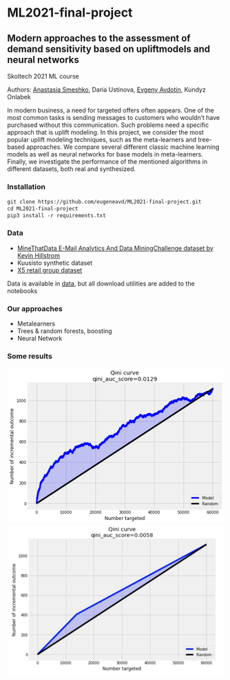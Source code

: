 # ML2021-final-project

## Modern approaches to the assessment of demand sensitivity based on upliftmodels and neural networks

Skoltech 2021 ML course

Authors: [Anastasia Smeshko](https://github.com/smeshk), Daria Ustinova, [Evgeny Avdotin](https://github.com/eugeneavd), Kundyz Onlabek

In modern business, a need for targeted offers often appears. One of the most common tasks is sending messages to customers who wouldn’t have purchased without this communication. Such problems need a specific approach that is uplift modeling. In this project, we consider the most popular uplift modeling techniques, such as the meta-learners and tree-based approaches. We compare several different classic machine learning models as well as neural networks for base models in meta-learners. Finally, we investigate the performance of the mentioned algorithms in different datasets, both real and synthesized.

### Installation
```
git clone https://github.com/eugeneavd/ML2021-final-project.git
cd ML2021-final-project
pip3 install -r requirements.txt
```

### Data

* [MineThatData E-Mail Analytics And Data MiningChallenge dataset by Kevin Hillstrom](https://blog.minethatdata.com/2008/05/best-answer-e-mail-analytics-challenge.html)
* Kuusisto synthetic dataset
* [X5 retail group dataset](https://ods.ai/competitions/x5-retailhero-uplift-modeling/data)

Data is available in [data](https://github.com/eugeneavd/ML2021-final-project/tree/main/data), but all download utilities are added to the notebooks

### Our approaches
* Metalearners
* Trees & random forests, boosting
* Neural Network

### Some results
![pic1](https://github.com/eugeneavd/ML2021-final-project/raw/main/pics/x5_t_qini.png)
![pic2](https://github.com/eugeneavd/ML2021-final-project/raw/main/pics/qinitree.jpeg)
